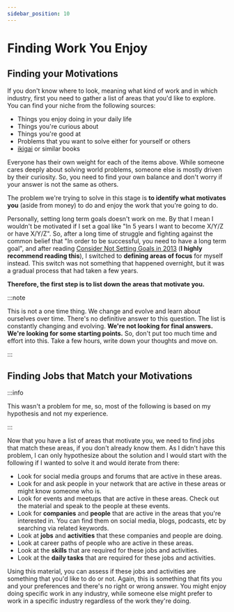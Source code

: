 ```yaml
---
sidebar_position: 10
---
```


# Finding Work You Enjoy

## Finding your Motivations

If you don't know where to look, meaning what kind of work and in which industry, first you need to gather a list of areas that you'd like to explore. You can find your niche from the following sources:

- Things you enjoy doing in your daily life
- Things you're curious about
- Things you're good at
- Problems that you want to solve either for yourself or others
- [ikigai][ikigai] or similar books

Everyone has their own weight for each of the items above. While someone cares deeply about solving world problems, someone else is mostly driven by their curiosity. So, you need to find your own balance and don't worry if your answer is not the same as others.

The problem we're trying to solve in this stage is **to identify what motivates you** (aside from money) to do and enjoy the work that you're going to do.

Personally, setting long term goals doesn't work on me. By that I mean I wouldn't be motivated if I set a goal like "In 5 years I want to become X/Y/Z or have X/Y/Z". So, after a long time of struggle and fighting against the common belief that "In order to be successful, you need to have a long term goal", and after reading [Consider Not Setting Goals in 2013][consider-not-setting-goals] (**I highly recommend reading this**), I switched to **defining areas of focus** for myself instead. This switch was not something that happened overnight, but it was a gradual process that had taken a few years.

**Therefore, the first step is to list down the areas that motivate you.**

:::note

This is not a one time thing. We change and evolve and learn about ourselves over time. There's no definitive answer to this question. The list is constantly changing and evolving. **We're not looking for final answers. We're looking for some starting points.** So, don't put too much time and effort into this. Take a few hours, write down your thoughts and move on.

:::

## Finding Jobs that Match your Motivations

:::info

This wasn't a problem for me, so, most of the following is based on my hypothesis and not my experience.

:::

Now that you have a list of areas that motivate you, we need to find jobs that match these areas, if you don't already know them. As I didn't have this problem, I can only hypothesize about the solution and I would start with the following if I wanted to solve it and would iterate from there:

- Look for social media groups and forums that are active in these areas.
- Look for and ask people in your network that are active in these areas or might know someone who is.
- Look for events and meetups that are active in these areas. Check out the material and speak to the people at these events.
- Look for **companies** and **people** that are active in the areas that you're interested in. You can find them on social media, blogs, podcasts, etc by searching via related keywords.
- Look at **jobs** and **activities** that these companies and people are doing.
- Look at career paths of people who are active in these areas.
- Look at the **skills** that are required for these jobs and activities.
- Look at the **daily tasks** that are required for these jobs and activities.

Using this material, you can assess if these jobs and activities are something that you'd like to do or not. Again, this is something that fits you and your preferences and there's no right or wrong answer. You might enjoy doing specific work in any industry, while someone else might prefer to work in a specific industry regardless of the work they're doing.


[ikigai]: https://www.goodreads.com/en/book/show/40534545
[consider-not-setting-goals]: https://hbr.org/2012/12/consider-not-setting-goals-in.html
